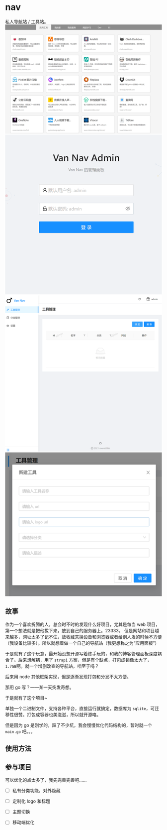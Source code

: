 # nav
私人导航站 / 工具站。
![预览](images/website.png)
![后台登录](images/login.png)
![后台设置](images/admin-overview.png)
![增加工具](images/add-tool.png)


## 故事
作为一个喜欢折腾的人，总会时不时的发现什么好项目，尤其是每当 web 项目，第一个想法就是把他拔下来，放到自己的服务器上。23333。
但是网站和项目越来越多，网址太多了记不住，放收藏夹换设备和浏览器或者给别人发的时候不方便（我设备比较多）。所以就想着做一个自己的导航站（我更想称之为“应用面板”）

于是就有了这个玩意，最开始没想开源写着练手玩的，和我的博客管理面板深度耦合了。后来想解耦，用了 `strapi` 方案，但是有个缺点，打包成镜像太大了，`1.7GB`啊。就一个增删改查的导航站，咱至于吗？

后来用 node 其他框架实现，但是逐渐发现打包和分发不太方便。

那用 go 写？——某一天突发奇想。

于是就有了这个项目~

单独一个二进制文件，支持各种平台，直接运行就搞定，数据库为 `sqlite`，可迁移性很赞。打包成容器也美滋滋，所以就开源咯。

但是因为 go 是刚学的，踩了不少坑，我会慢慢优化代码结构的，暂时就一个 `main.go` 吧。。。


## 使用方法



## 参与项目
可以优化的点太多了，我先完善完善吧……
- [ ] 私有分类功能，对外隐藏
- [ ] 定制化 logo 和标题
- [ ] 主题切换
- [ ] 移动端优化


